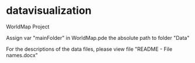# datavisualization
WorldMap Project

Assign var "mainFolder" in WorldMap.pde the absolute path to folder "Data"

For the descriptions of the data files, please view file "README - File names.docx"
